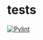 # tests

[![Pylint](https://github.com/mouzilo/tests/actions/workflows/pylint.yml/badge.svg)](https://github.com/mouzilo/tests/actions/workflows/pylint.yml)
